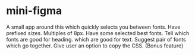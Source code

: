 # mini-figma
A small app around this which quickly selects you between fonts.  Have prefixed sizes. Multiples of 8px. Have some selected best fonts. Tell which fonts are good for heading. which are good for text. Suggest pair of fonts which go together. Give user an option to copy the CSS. (Bonus feature)
